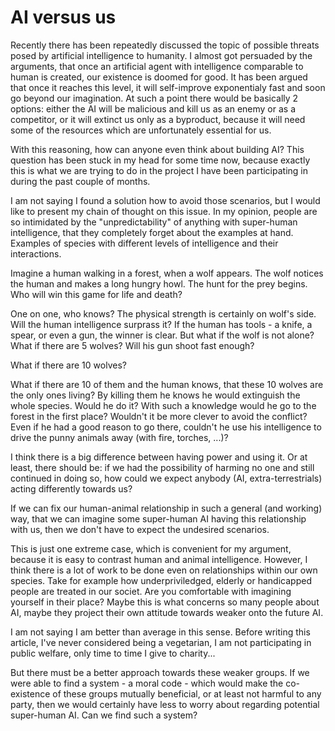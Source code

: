 AI versus us
=========
Recently there has been repeatedly discussed the topic of possible threats posed by artificial intelligence to humanity. I almost got persuaded by the arguments, that once an artificial agent with intelligence comparable to human is created, our existence is doomed for good. It has been argued that once it reaches this level, it will self-improve exponentialy fast and soon go beyond our imagination. At such a point there would be basically 2 options: either the AI will be malicious and kill us as an enemy or as a competitor, or it will extinct us only as a byproduct, because it will need some of the resources which are unfortunately essential for us.

With this reasoning, how can anyone even think about building AI? This question has been stuck in my head for some time now, because exactly this is what we are trying to do in the project I have been participating in during the past couple of months.

I am not saying I found a solution how to avoid those scenarios, but I would like to present my chain of thought on this issue. In my opinion, people are so intimidated by the "unpredictability" of anything with super-human intelligence, that they completely forget about the examples at hand. Examples of species with different levels of intelligence and their interactions.

Imagine a human walking in a forest, when a wolf appears. The wolf notices the human and makes a long hungry howl. The hunt for the prey begins. Who will win this game for life and death?

One on one, who knows? The physical strength is certainly on wolf's side. Will the human intelligence surprass it? If the human has tools - a knife, a spear, or even a gun, the winner is clear. But what if the wolf is not alone? What if there are 5 wolves? Will his gun shoot fast enough?

What if there are 10 wolves?

What if there are 10 of them and the human knows, that these 10 wolves are the only ones living? By killing them he knows he would extinguish the whole species. Would he do it? With such a knowledge would he go to the forest in the first place? Wouldn't it be more clever to avoid the conflict? Even if he had a good reason to go there, couldn't he use his intelligence to drive the punny animals away (with fire, torches, ...)?

I think there is a big difference between having power and using it. Or at least, there should be: if we had the possibility of harming no one and still continued in doing so, how could we expect anybody (AI, extra-terrestrials) acting differently towards us?

If we can fix our human-animal relationship in such a general (and working) way, that we can imagine some super-human AI having this relationship with us, then we don't have to expect the undesired scenarios.

This is just one extreme case, which is convenient for my argument, because it is easy to contrast human and animal intelligence. However, I think there is a lot of work to be done even on relationships within our own species. Take for example how underpriviledged, elderly or handicapped people are treated in our societ. Are you comfortable with imagining yourself in their place? Maybe this is what concerns so many people about AI, maybe they project their own attitude towards weaker onto the future AI.

I am not saying I am better than average in this sense. Before writing this article, I've never considered being a vegetarian, I am not participating in public welfare, only time to time I give to charity...

But there must be a better approach towards these weaker groups. If we were able to find a system - a moral code - which would make the co-existence of these groups mutually beneficial, or at least not harmful to any party, then we would certainly have less to worry about regarding potential super-human AI. Can we find such a system?
